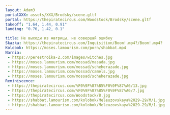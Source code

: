 ```yaml
---
layout: Adam3
portalXXX: assets/XXX/Brodsky/scene.gltf
portal: https://thepiratecircus.com/Woodstock/Brodsky/scene.gltf
takeoff: "1.64, 1.44, 0.91"
landing: "0.76, 1.42, 0.1"

title: Не выходи из матрицы, не совершай ошибку
Skazka: https://thepiratecircus.com/Inquisition/Boom!.mp4?/Boom!.mp4?
Kolobok: https://moses.lamourism.com/porn/shabbat.mp4
Narnia: 
 - https://perestroika-2.com/images/witches.jpg
 - https://moses.lamourism.com/mossad/masada.jpg
 - https://moses.lamourism.com/mossad/scheherazade.jpg
 - https://moses.lamourism.com/mossad/camels.jpg
 - https://moses.lamourism.com/mossad/scheherazade.jpg
Reminiscence:
 - https://thepiratecircus.com/%F0%9F%87%B5%F0%9F%87%A6/13.jpg
 - https://thepiratecircus.com/%F0%9F%87%B5%F0%9F%87%A6/7.jpg
 - https://thepiratecircus.com/Woodstock/8.jpg
 - https://shabbat.lamourism.com/kolobok/Meleuzovskaya%2029-29/M/1.jpg
 - https://shabbat.lamourism.com/kolobok/Meleuzovskaya%2029-29/M/1.jpg
---
```


